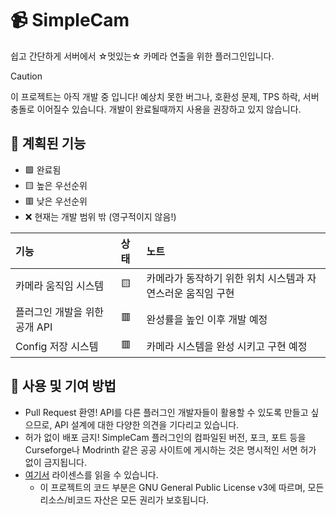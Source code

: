 # 📹 SimpleCam

쉽고 간단하게 서버에서 ☆멋있는☆ 카메라 연출을 위한 플러그인입니다.

> [!CAUTION]
> 이 프로젝트는 아직 개발 중 입니다! 예상치 못한 버그나, 호환성 문제, TPS 하락, 서버 충돌로 이어질수 있습니다. 개발이 완료될때까지 사용을 권장하고 있지 않습니다.

## 📜 계획된 기능

- 🟩 완료됨
- 🟨 높은 우선순위
- 🟥 낮은 우선순위
- ❌ 현재는 개발 범위 밖 (영구적이지 않음!)

| 기능                             | 상태    | 노트                                                                                                                                                                                          |
|:--------------------------------|:-------|:----------------------------------------------------------------------------------------------------------------------------------------------------------------------------------------------|
| 카메라 움직임 시스템                | 🟨     | 카메라가 동작하기 위한 위치 시스템과 자연스러운 움직임 구현                                                                                                                                              |
| 플러그인 개발을 위한 공개 API        | 🟥     | 완성률을 높인 이후 개발 예정                                                                                                                                                                       |
| Config 저장 시스템                | 🟥     | 카메라 시스템을 완성 시키고 구현 예정                                                                                                                                                                |

## 🧵 사용 및 기여 방법
- Pull Request 환영! API를 다른 플러그인 개발자들이 활용할 수 있도록 만들고 싶으므로, API 설계에 대한 다양한 의견을 기다리고 있습니다.
- 허가 없이 배포 금지! SimpleCam 플러그인의 컴파일된 버전, 포크, 포트 등을 Curseforge나 Modrinth 같은 공공 사이트에 게시하는 것은 명시적인 서면 허가 없이 금지됩니다.
- [여기서](https://github.com/MAIJEUN/SimpleCam/blob/main/LICENSE) 라이센스를 읽을 수 있습니다.
  - 이 프로젝트의 코드 부분은 GNU General Public License v3에 따르며, 모든 리소스/비코드 자산은 모든 권리가 보호됩니다.
